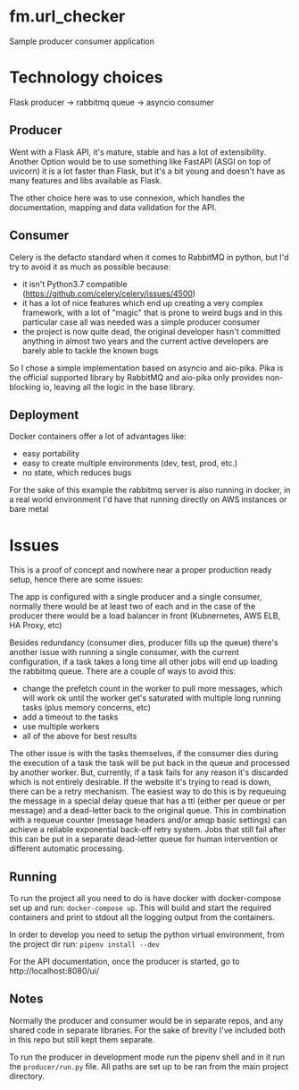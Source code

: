 # fm.url_checker
Sample producer consumer application

# Technology choices
Flask producer -> rabbitmq queue -> asyncio consumer 
## Producer
Went with a Flask API, it's mature, stable and has a lot of extensibility. Another Option would be to use something
like FastAPI (ASGI on top of uvicorn) it is a lot faster than Flask, but it's a bit young and doesn't have as many
features and libs available as Flask.

The other choice here was to use connexion, which handles the documentation, mapping and data validation for the API.

## Consumer
Celery is the defacto standard when it comes to RabbitMQ in python, but I'd try to avoid it as much as possible because:
 - it isn't Python3.7 compatible (https://github.com/celery/celery/issues/4500)
 - it has a lot of nice features which end up creating a very complex framework, with a lot of "magic" that is prone to 
 weird bugs and in this particular case all was needed was a simple producer consumer 
 - the project is now quite dead, the original developer hasn't committed anything in almost two years and the current 
 active developers are barely able to tackle the known bugs
 
 So I chose a simple implementation based on asyncio and aio-pika. Pika is the official supported library by RabbitMQ 
 and aio-pika only provides non-blocking io, leaving all the logic in the base library.
 
## Deployment
Docker containers offer a lot of advantages like:
 - easy portability
 - easy to create multiple environments (dev, test, prod, etc.)
 - no state, which reduces bugs
  
For the sake of this example the rabbitmq server is also running in docker, in a real world environment I'd have that 
running directly on AWS instances or bare metal


# Issues
This is a proof of concept and nowhere near a proper production ready setup, hence there are some issues:

The app is configured with a single producer and a single consumer, normally there would be at least two of each and in 
the case of the producer there would be a load balancer in front (Kubnernetes, AWS ELB, HA Proxy, etc)

Besides redundancy (consumer dies, producer fills up the queue) there's another issue with running a single consumer, 
with the current configuration, if a task takes a long time all other jobs will end up loading the rabbitmq queue. 
There are a couple of ways to avoid this:
 - change the prefetch count in the worker to pull more messages, which will work ok until the worker get's saturated 
 with multiple long running tasks (plus memory concerns, etc)
 - add a timeout to the tasks
 - use multiple workers
 - all of the above for best results
 
 The other issue is with the tasks themselves, if the consumer dies during the execution of a task the task will be put 
 back in the queue and processed by another worker. But, currently, if a task fails for any reason it's discarded which
 is not entirely desirable. If the website it's trying to read is down, there can be a retry mechanism. The easiest way 
 to do this is by requeuing the message in a special delay queue that has a ttl (either per queue or per message) and a 
 dead-letter back to the original queue. This in combination with a requeue counter (message headers and/or amqp 
 basic settings) can achieve a reliable exponential back-off retry system. Jobs that still fail after this can be put in
 a separate dead-letter queue for human intervention or different automatic processing.
 
 ## Running
 To run the project all you need to do is have docker with docker-compose set up and run:
 `docker-compose up`. This will build and start the required containers and print to stdout all the logging output from 
 the containers.
 
 In order to develop you need to setup the python virtual environment, from the project dir run: `pipenv install --dev`
 
 For the API documentation, once the producer is started, go to http://localhost:8080/ui/
 
 
 ## Notes
 Normally the producer and consumer would be in separate repos, and any shared code in separate libraries. For the sake 
 of brevity I've included both in this repo but still kept them separate.
 
 To run the producer in development mode run the pipenv shell and in it run the `producer/run.py` file. All paths are 
 set up to be ran from the main project directory.
